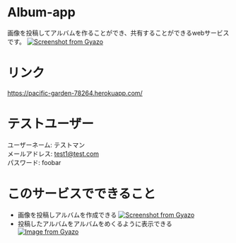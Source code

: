 # Album-app
画像を投稿してアルバムを作ることができ、共有することができるwebサービスです。
[![Screenshot from Gyazo](https://gyazo.com/b5ca85cb86fcdcf2d3fb0d1d8bf35df3/raw)](https://gyazo.com/b5ca85cb86fcdcf2d3fb0d1d8bf35df3)

# リンク
https://pacific-garden-78264.herokuapp.com/

# テストユーザー
ユーザーネーム: テストマン  
メールアドレス: test1@test.com  
パスワード: foobar  
# このサービスでできること
  * 画像を投稿しアルバムを作成できる 
  [![Screenshot from Gyazo](https://gyazo.com/0c3c2308f1eda50eeb2b578039d7c635/raw)](https://gyazo.com/0c3c2308f1eda50eeb2b578039d7c635)  
  * 投稿したアルバムをアルバムをめくるように表示できる  
  [![Image from Gyazo](https://i.gyazo.com/315754005a50222c65ca7ef60ba5f08f.gif)](https://gyazo.com/315754005a50222c65ca7ef60ba5f08f)
  
  
  
